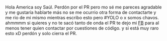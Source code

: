 Hola America soy Saúl. 
Perdón por el PR pero mo sé me pareces agradable y me gustaría hablarte más no se me ocurrio otra forma de contactarte y me rio de mi mismo mientras escribo esto pero #YOLO o x somos chavos.
ahmmmm si quieres y no te sacó tanto de onda el PR te dejo mi [FB](https://m.facebook.com/saul.badillo.dev) para al menos tener quien contactar por cuestiones de código. y si está muy raro esto xD perdón y solo cierra el PR.


